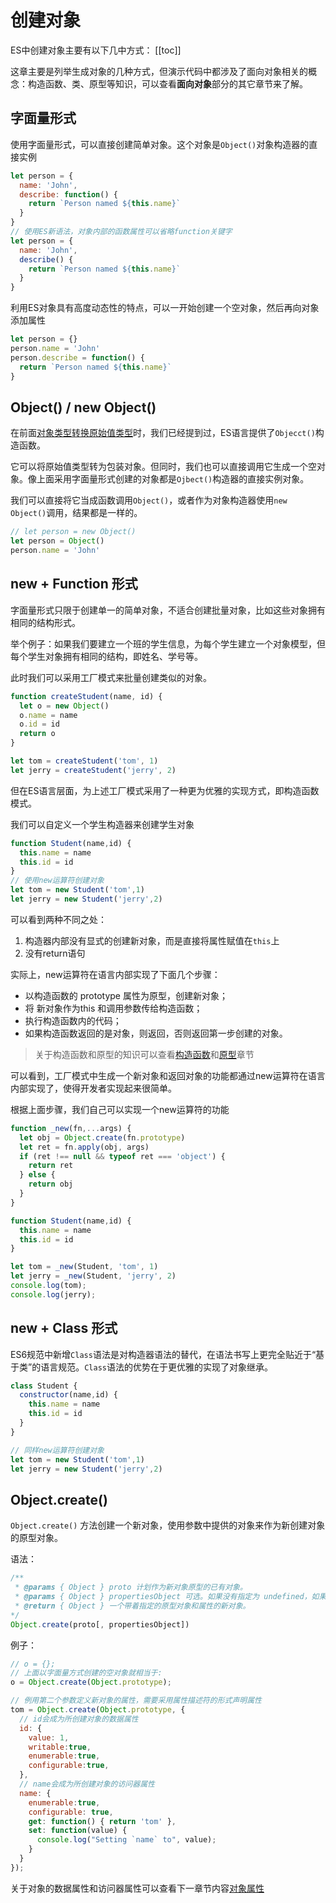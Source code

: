 # 创建对象

ES中创建对象主要有以下几中方式：
[[toc]]

这章主要是列举生成对象的几种方式，但演示代码中都涉及了面向对象相关的概念：构造函数、类、原型等知识，可以查看**面向对象**部分的其它章节来了解。

## 字面量形式

使用字面量形式，可以直接创建简单对象。这个对象是`Object()`对象构造器的直接实例
```js
let person = {
  name: 'John',
  describe: function() {
    return `Person named ${this.name}`
  }
}
// 使用ES新语法，对象内部的函数属性可以省略function关键字
let person = {
  name: 'John',
  describe() {
    return `Person named ${this.name}`
  }
}
```

利用ES对象具有高度动态性的特点，可以一开始创建一个空对象，然后再向对象添加属性

```js
let person = {}
person.name = 'John'
person.describe = function() {
  return `Person named ${this.name}`
}
```

## Object() / new Object()

在前面[对象类型转换原始值类型](/ES/type-9-conversion)时，我们已经提到过，ES语言提供了`Objecct()`构造函数。

它可以将原始值类型转为包装对象。但同时，我们也可以直接调用它生成一个空对象。像上面采用字面量形式创建的对象都是`Ojbect()`构造器的直接实例对象。

我们可以直接将它当成函数调用`Object()`，或者作为对象构造器使用`new Object()`调用，结果都是一样的。

```js
// let person = new Object()
let person = Object()  
person.name = 'John'
```

## new + Function 形式

字面量形式只限于创建单一的简单对象，不适合创建批量对象，比如这些对象拥有相同的结构形式。

举个例子：如果我们要建立一个班的学生信息，为每个学生建立一个对象模型，但每个学生对象拥有相同的结构，即姓名、学号等。

此时我们可以采用工厂模式来批量创建类似的对象。

```js
function createStudent(name, id) {
  let o = new Object()
  o.name = name
  o.id = id
  return o
}

let tom = createStudent('tom', 1)
let jerry = createStudent('jerry', 2)
```
但在ES语言层面，为上述工厂模式采用了一种更为优雅的实现方式，即构造函数模式。

我们可以自定义一个学生构造器来创建学生对象
```js
function Student(name,id) {
  this.name = name
  this.id = id
}
// 使用new运算符创建对象
let tom = new Student('tom',1)
let jerry = new Student('jerry',2)
```
可以看到两种不同之处：
1. 构造器内部没有显式的创建新对象，而是直接将属性赋值在`this`上
1. 没有return语句

实际上，new运算符在语言内部实现了下面几个步骤：
- 以构造函数的 prototype 属性为原型，创建新对象；
- 将 新对象作为this 和调用参数传给构造函数；
- 执行构造函数内的代码；
- 如果构造函数返回的是对象，则返回，否则返回第一步创建的对象。

> 关于构造函数和原型的知识可以查看[构造函数](/ES/oop-4-constructor)和[原型](/ES/oop-3-prototype)章节

可以看到，工厂模式中生成一个新对象和返回对象的功能都通过new运算符在语言内部实现了，使得开发者实现起来很简单。

根据上面步骤，我们自己可以实现一个new运算符的功能

```js
function _new(fn,...args) {
  let obj = Object.create(fn.prototype)
  let ret = fn.apply(obj, args)
  if (ret !== null && typeof ret === 'object') {
    return ret
  } else {
    return obj
  }
}

function Student(name,id) {
  this.name = name
  this.id = id
}

let tom = _new(Student, 'tom', 1)
let jerry = _new(Student, 'jerry', 2)
console.log(tom);
console.log(jerry);
```

## new + Class 形式

ES6规范中新增`Class`语法是对构造器语法的替代，在语法书写上更完全贴近于“基于类”的语言规范。`Class`语法的优势在于更优雅的实现了对象继承。
```js
class Student {
  constructor(name,id) {
    this.name = name
    this.id = id
  }
}

// 同样new运算符创建对象
let tom = new Student('tom',1)
let jerry = new Student('jerry',2)
```

## Object.create()

`Object.create()` 方法创建一个新对象，使用参数中提供的对象来作为新创建对象的原型对象。

语法：
```js
/**
 * @params { Object } proto 计划作为新对象原型的已有对象。
 * @params { Object } propertiesObject 可选。如果没有指定为 undefined，如果有则作为新对象属性。
 * @return { Object } 一个带着指定的原型对象和属性的新对象。
*/
Object.create(proto[, propertiesObject])
```

例子：
```js
// o = {};
// 上面以字面量方式创建的空对象就相当于:
o = Object.create(Object.prototype);

// 例用第二个参数定义新对象的属性，需要采用属性描述符的形式声明属性
tom = Object.create(Object.prototype, {
  // id会成为所创建对象的数据属性
  id: { 
    value: 1,
    writable:true,
    enumerable:true,
    configurable:true,
  },
  // name会成为所创建对象的访问器属性
  name: {
    enumerable:true,
    configurable: true,
    get: function() { return 'tom' },
    set: function(value) {
      console.log("Setting `name` to", value);
    }
  }
});
```

关于对象的数据属性和访问器属性可以查看下一章节内容[对象属性](/ES/oop-2-object-property)





